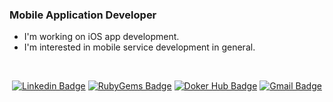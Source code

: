 ### Mobile Application Developer
- I'm working on iOS app development.
- I'm interested in mobile service development in general.
<br/>

<div align=center>
  
[![Linkedin Badge](https://img.shields.io/badge/-LinkedIn-blue?style=flat-square&logo=Linkedin&logoColor=white&link=https://www.linkedin.com/in/hwj4477/)](https://www.linkedin.com/in/hwj4477/)
[![RubyGems Badge](https://img.shields.io/badge/-RubyGems-E9573F?style=flat-square&logo=RubyGems&logoColor=white&link=https://rubygems.org/profiles/hwj4477)](https://rubygems.org/profiles/hwj4477)
[![Doker Hub Badge](https://img.shields.io/badge/-DokerHub-2496ED?style=flat-square&logo=Docker&logoColor=white&link=https://hub.docker.com/u/hwj4477)](https://hub.docker.com/u/hwj4477)
[![Gmail Badge](https://img.shields.io/badge/-Gmail-d14836?style=flat-square&logo=Gmail&logoColor=white&link=mailto:hwj4477@gmail.com)](mailto:hwj4477@gmail.com)

</div>
